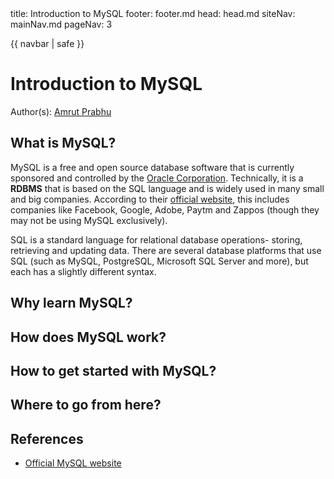<frontmatter>
  title: Introduction to MySQL
  footer: footer.md
  head: head.md
  siteNav: mainNav.md
  pageNav: 3
</frontmatter>

{{ navbar | safe }}

<div class="website-content">

# Introduction to MySQL

Author(s): [Amrut Prabhu](https://github.com/amrut-prabhu)

## What is MySQL?

<tooltip content="My Structured Query Language(SQL)">MySQL</tooltip> is a free and open source database software that is currently sponsored and controlled by the [Oracle Corporation](https://www.zdnet.com/article/mysql-why-the-open-source-database-is-better-off-under-oracle/). Technically, it is a <tooltip content="Relational DataBase Management System">**RDBMS**</tooltip> that is based on the <tooltip content="Structured Query Language">SQL</tooltip> language and is widely used in many small and big companies. According to their [official website](https://www.mysql.com/why-mysql/), this includes companies like Facebook, Google, Adobe, Paytm and Zappos (though they may not be using MySQL exclusively).

<box type="tip">
	SQL is a standard language for relational database operations- storing, retrieving and updating data. There are several database platforms that use SQL (such as MySQL, PostgreSQL, Microsoft SQL Server and more), but each has a slightly different syntax.
</box>

## Why learn MySQL?

## How does MySQL work?

## How to get started with MySQL?

## Where to go from here?
## References

- [Official MySQL website](https://www.mysql.com/)
